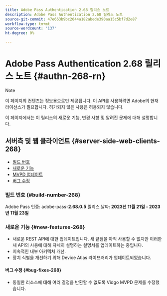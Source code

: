 ```yaml
---
title: Adobe Pass Authentication 2.68 릴리스 노트
description: Adobe Pass Authentication 2.68 릴리스 노트
source-git-commit: 47e663b9bc2044a182abede390aa15c5bf7d2e87
workflow-type: tm+mt
source-wordcount: '137'
ht-degree: 0%

---
```


# Adobe Pass Authentication 2.68 릴리스 노트 {#authn-268-rn}

>[!NOTE]
>
>이 페이지의 컨텐츠는 정보용으로만 제공됩니다. 이 API를 사용하려면 Adobe의 현재 라이선스가 필요합니다. 허가되지 않은 사용은 허용되지 않습니다.

이 페이지에서는 이 릴리스의 새로운 기능, 변경 사항 및 알려진 문제에 대해 설명합니다.

## 서버측 및 웹 클라이언트 {#server-side-web-clients-268}

* [빌드 번호](#build-number-268)
* [새로운 기능](#new-features-268)
* [MVPD 업데이트](#mvpd-updates-268)
* [버그 수정](#bug-fixes-268)

### 빌드 번호 {#build-number-268}

Adobe Pass 인증: adobe-pass-**2.68.0.5**
릴리스 날짜: **2023년 11월 21일 - 2023년 11월 23일**

### 새로운 기능 {#new-features-268}

* 새로운 REST API에 대한 업데이트입니다.  새 끝점을 아직 사용할 수 없지만 이러한 새 API의 사용에 대해 자세히 설명하는 설명서를 업데이트하는 중입니다.
* 지속적인 내부 아키텍처 개선.
* 장치 식별을 개선하기 위해 Device Atlas 라이브러리가 업데이트되었습니다.

#### 버그 수정 {#bug-fixes-268}

* 동일한 리소스에 대해 여러 결정을 반환할 수 없도록 Vidgo MVPD 문제를 수정했습니다.
